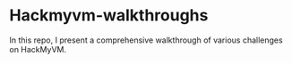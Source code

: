 # Hackmyvm-walkthroughs
In this repo, I present a comprehensive walkthrough of various challenges on HackMyVM.

